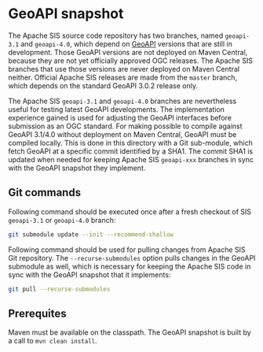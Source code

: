# GeoAPI snapshot

The Apache SIS source code repository has two branches, named `geoapi-3.1` and `geoapi-4.0`,
which depend on [GeoAPI](https://www.geoapi.org/) versions that are still in development.
Those GeoAPI versions are not deployed on Maven Central, because they are not yet officially approved OGC releases.
The Apache SIS branches that use those versions are never deployed on Maven Central neither.
Official Apache SIS releases are made from the `master` branch, which depends on the standard GeoAPI 3.0.2 release only.

The Apache SIS `geoapi-3.1` and `geoapi-4.0` branches are nevertheless useful for testing latest GeoAPI developments.
The implementation experience gained is used for adjusting the GeoAPI interfaces before submission as an OGC standard.
For making possible to compile against GeoAPI 3.1/4.0 without deployment on Maven Central, GeoAPI must be compiled locally.
This is done in this directory with a Git sub-module, which fetch GeoAPI at a specific commit identified by a SHA1.
The commit SHA1 is updated when needed for keeping Apache SIS `geoapi-xxx` branches in sync with the GeoAPI snapshot they implement.

## Git commands
Following command should be executed once after a fresh checkout of SIS `geoapi-3.1` or `geoapi-4.0` branch:

```bash
git submodule update --init --recommend-shallow
```

Following command should be used for pulling changes from Apache SIS Git repository.
The `--recurse-submodules` option pulls changes in the GeoAPI submodule as well,
which is necessary for keeping the Apache SIS code in sync with the GeoAPI snapshot that it implements:

```bash
git pull --recurse-submodules
```

## Prerequites
Maven must be available on the classpath.
The GeoAPI snapshot is built by a call to `mvn clean install`.
